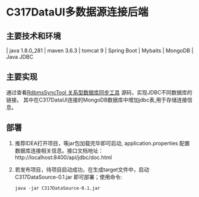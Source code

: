# C317DataUI多数据源连接后端

## 主要技术和环境
| java 1.8.0_281
| maven 3.6.3
| tomcat 9
| Spring Boot
| Mybaits
| MongoDB
| Java JDBC

## 主要实现
通过查看[RdbmsSyncTool 关系型数据库同步工具](https://gitee.com/xwintop/x-RdbmsSyncTool) 源码，实现JDBC不同数据库的链接。
其中在C317DataUI连接的MongoDB数据库中增加jdbc表,用于存储连接信息。

## 部署
1. 推荐IDEA打开项目，等jar包加载完毕即可启动, application.properties 配置数据库连接相关信息。接口文档地址：http://localhost:8400/api/jdbc/doc.html

2. 若发布项目，待项目启动成功，在生成target文件中，启动 C317DataSource-0.1.jar 即可部署；使用命令:
    ```
    java -jar C317DataSource-0.1.jar
    ```

